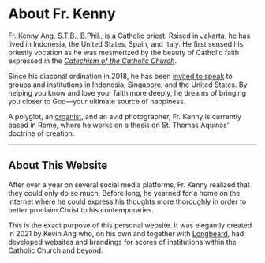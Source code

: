 # About Fr. Kenny

Fr. Kenny Ang, [S.T.B.](https://en.wikipedia.org/wiki/Bachelor_of_Sacred_Theology), [B.Phil.](https://en.wikipedia.org/wiki/Bachelor_of_Philosophy), is a Catholic priest. Raised in Jakarta, he has lived in Indonesia, the United States, Spain, and Italy. He first sensed his priestly vocation as he was mesmerized by the beauty of Catholic faith expressed in the [_Catechism of the Catholic Church_](https://www.usccb.org/sites/default/files/flipbooks/catechism/).

Since his diaconal ordination in 2018, he has been [invited to speak](/invite/) to groups and institutions in Indonesia, Singapore, and the United States. By helping you know and love your faith more deeply, he dreams of bringing you closer to God—your ultimate source of happiness.

A polyglot, an [organist](https://www.youtube.com/watch?v=hygsiL9X_BY), and an avid photographer, Fr. Kenny is currently based in Rome, where he works on a thesis on St. Thomas Aquinas' doctrine of creation.

---

## About This Website

After over a year on several social media platforms, Fr. Kenny realized that they could only do so much. Before long, he yearned for a home on the internet where he could express his thoughts more thoroughly in order to better proclaim Christ to his contemporaries.

This is the exact purpose of this personal website. It was elegantly created in 2021 by Kevin Ang who, on his own and together with [Longbeard](https://www.longbeard.com/work/), had developed websites and brandings for scores of institutions within the Catholic Church and beyond.
